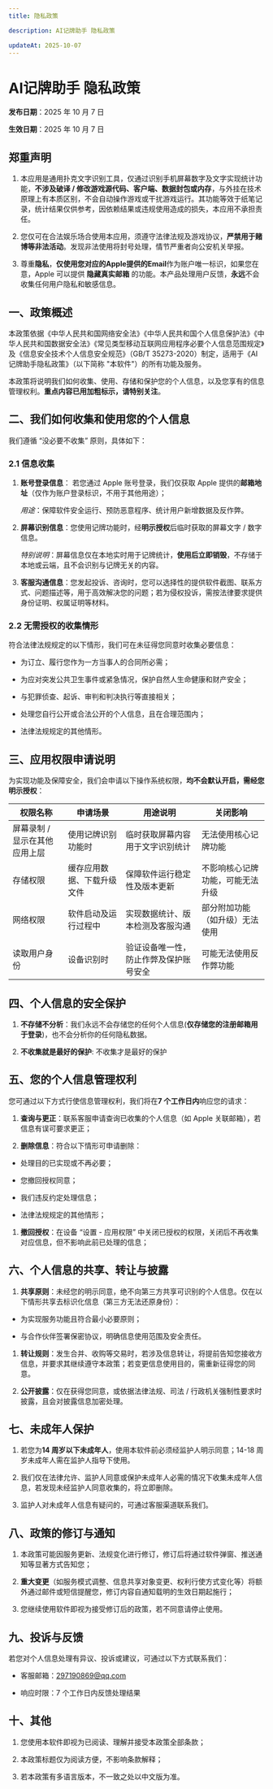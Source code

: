 ```yaml
---
title: 隐私政策

description: AI记牌助手 隐私政策

updateAt: 2025-10-07
---
```


# AI记牌助手 隐私政策

**发布日期**：2025 年 10 月 7 日

**生效日期**：2025 年 10 月 7 日

## 郑重声明

1. 本应用是通用扑克文字识别工具，仅通过识别手机屏幕数字及文字实现统计功能，**不涉及破译 / 修改游戏源代码、客户端、数据封包或内存**，与外挂在技术原理上有本质区别，不会自动操作游戏或干扰游戏运行。其功能等效于纸笔记录，统计结果仅供参考，因依赖结果或违规使用造成的损失，本应用不承担责任。

2. 您仅可在合法娱乐场合使用本应用，须遵守法律法规及游戏协议，**严禁用于赌博等非法活动**。发现非法使用将封号处理，情节严重者向公安机关举报。

3. 尊重**隐私**，**仅使用您对应的Apple提供的Email**作为账户唯一标识，如果您在意，Apple 可以提供 **隐藏真实邮箱** 的功能。本产品处理用户反馈，**永远**不会收集任何用户隐私和敏感信息。

## 一、政策概述

本政策依据《中华人民共和国网络安全法》《中华人民共和国个人信息保护法》《中华人民共和国数据安全法》《常见类型移动互联网应用程序必要个人信息范围规定》及《信息安全技术个人信息安全规范》（GB/T 35273-2020）制定，适用于《AI记牌助手隐私政策》（以下简称 "本软件"）的所有功能及服务。

本政策将说明我们如何收集、使用、存储和保护您的个人信息，以及您享有的信息管理权利。**重点内容已用加粗标示，请特别关注**。

## 二、我们如何收集和使用您的个人信息

我们遵循 “没必要不收集” 原则，具体如下：

### 2.1 信息收集

1. **账号登录信息**： 若您通过 Apple 账号登录，我们仅获取 Apple 提供的**邮箱地址**（仅作为账户登录标识，不用于其他用途）；

   *用途*：保障软件安全运行、预防恶意程序、统计用户新增数据及反作弊。

2. **屏幕识别信息**：您使用记牌功能时，经**明示授权**后临时获取的屏幕文字 / 数字信息。

   *特别说明*：屏幕信息仅在本地实时用于记牌统计，**使用后立即销毁**，不存储于本地或云端，且不会识别与记牌无关的内容。

3. **客服沟通信息**：您发起投诉、咨询时，您可以选择性的提供软件截图、联系方式、问题描述等，用于高效解决您的问题；若为侵权投诉，需按法律要求提供身份证明、权属证明等材料。

### 2.2 无需授权的收集情形

符合法律法规规定的以下情形，我们可在未征得您同意时收集必要信息：

* 为订立、履行您作为一方当事人的合同所必需；

* 为应对突发公共卫生事件或紧急情况，保护自然人生命健康和财产安全；

* 与犯罪侦查、起诉、审判和判决执行等直接相关；

* 处理您自行公开或合法公开的个人信息，且在合理范围内；

* 法律法规规定的其他情形。

## 三、应用权限申请说明

为实现功能及保障安全，我们会申请以下操作系统权限，**均不会默认开启，需经您明示授权**：



| 权限名称             | 申请场景          | 用途说明                | 关闭影响             |
| ---------------- | ------------- | ------------------- | ---------------- |
| 屏幕录制 / 显示在其他应用上层 | 使用记牌识别功能时     | 临时获取屏幕内容用于文字识别统计    | 无法使用核心记牌功能       |
| 存储权限             | 缓存应用数据、下载升级文件 | 保障软件运行稳定性及版本更新      | 不影响核心记牌功能，可能无法升级 |
| 网络权限             | 软件启动及运行过程中    | 实现数据统计、版本检测及客服沟通    | 部分附加功能（如升级）无法使用  |
| 读取用户身份        | 设备识别时         | 验证设备唯一性，防止作弊及保护账号安全 | 可能无法使用反作弊功能      |

## 四、个人信息的安全保护


1. **不存储不分析**：我们永远不会存储您的任何个人信息(**仅存储您的注册邮箱用于登录**)，也不会分析你的任何隐私数据。

2. **不收集就是最好的保护**: 不收集才是最好的保护


## 五、您的个人信息管理权利

您可通过以下方式行使信息管理权利，我们将在**7 个工作日内**响应您的请求：

1. **查询与更正**：联系客服申请查询已收集的个人信息（如 Apple 关联邮箱），若信息有误可要求更正；

2. **删除信息**：符合以下情形可申请删除：

* 处理目的已实现或不再必要；

* 您撤回授权同意；

* 我们违反约定处理信息；

* 法律法规规定的其他情形；

1. **撤回授权**：在设备 “设置 - 应用权限” 中关闭已授权的权限，关闭后不再收集对应信息，但不影响此前已处理的信息；

## 六、个人信息的共享、转让与披露

1. **共享原则**：未经您的明示同意，绝不向第三方共享可识别的个人信息。仅在以下情形共享去标识化信息（第三方无法还原身份）：

* 为实现服务功能且符合最小必要原则；

* 与合作伙伴签署保密协议，明确信息使用范围及安全责任。

1. **转让规则**：发生合并、收购等交易时，若涉及信息转让，将提前告知您接收方信息，并要求其继续遵守本政策；若变更信息使用目的，需重新征得您的同意。

2. **公开披露**：仅在获得您同意，或依据法律法规、司法 / 行政机关强制性要求时披露，且会对披露信息加密处理。

## 七、未成年人保护


1. 若您为**14 周岁以下未成年人**，使用本软件前必须经监护人明示同意；14-18 周岁未成年人需在监护人指导下使用。

2. 我们仅在法律允许、监护人同意或保护未成年人必需的情况下收集未成年人信息，若发现未经监护人同意收集的，将立即删除。

3. 监护人对未成年人信息有疑问的，可通过客服渠道联系我们。

## 八、政策的修订与通知


1. 本政策可能因服务更新、法规变化进行修订，修订后将通过软件弹窗、推送通知等显著方式告知您；

2. **重大变更**（如服务模式调整、信息共享对象变更、权利行使方式变化等）将额外通过邮件或短信提醒您，修订内容自通知载明的生效日期起施行；

3. 您继续使用软件即视为接受修订后的政策，若不同意请停止使用。

## 九、投诉与反馈

若您对个人信息处理有异议、投诉或建议，可通过以下方式联系我们：



* 客服邮箱：297190869@qq.com

* 响应时限：7 个工作日内反馈处理结果

## 十、其他


1. 您使用本软件即视为已阅读、理解并接受本政策全部条款；

2. 本政策标题仅为阅读方便，不影响条款解释；

3. 若本政策有多语言版本，不一致之处以中文版为准。